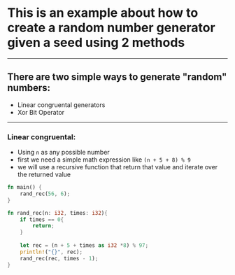 #  This is an example about how to create a random number generator given a seed using 2 methods

------
## There are two simple ways to generate "random" numbers:
- Linear congruental generators
- Xor Bit Operator
----
### Linear congruental:
- Using ```n``` as any possible number
- first we need a simple math expression like ```(n + 5 + 8) % 9```
- we will use a recursive function that return that value and iterate over the returned value
```rust
fn main() {
	rand_rec(56, 6);
}

fn rand_rec(n: i32, times: i32){
	if times == 0{
		return;
	}
	
	let rec = (n + 5 + times as i32 *8) % 97;
	println!("{}", rec);
	rand_rec(rec, times - 1);
}
```

